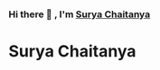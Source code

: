 ### Hi there 👋 , I'm [Surya Chaitanya](https://www.github.com/suryachaitanya0) 
<!--
<p  align="right"> 
	![](https://komarev.com/ghpvc/?username=suryachaitanya0) 
</p>
-->
<!--
**suryachaitanya0/suryachaitanya0** is a ✨ _special_ ✨ repository because its `README.md` (this file) appears on your GitHub profile.

Here are some ideas to get you started:

- 🔭 I’m currently working on ...
- 🌱 I’m currently learning ...
- 👯 I’m looking to collaborate on ...
- 🤔 I’m looking for help with ...
- 💬 Ask me about ...
- 📫 How to reach me: ...
- 😄 Pronouns: ...
- ⚡ Fun fact: ...
-->

<h1 >Surya Chaitanya</h1>

